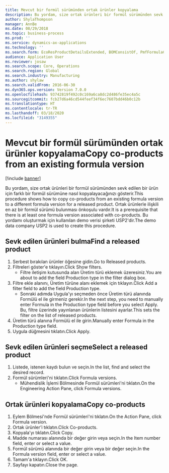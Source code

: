 ```yaml
---
title: Mevcut bir formül sürümünden ortak ürünler kopyalama
description: Bu yordam, size ortak ürünleri bir formül sürümünden sevk edilen bir ürün için farklı bir formül sürümüne nasıl kopyalayacağınızı gösterir.
author: ShylaThompson
manager: AnnBe
ms.date: 08/29/2018
ms.topic: business-process
ms.prod: ''
ms.service: dynamics-ax-applications
ms.technology: ''
ms.search.form: EcoResProductDetailsExtended, BOMConsistOf, PmfFormulaCoBy, BOMRouteCopyDialog
audience: Application User
ms.reviewer: josaw
ms.search.scope: Core, Operations
ms.search.region: Global
ms.search.industry: Manufacturing
ms.author: shylaw
ms.search.validFrom: 2016-06-30
ms.dyn365.ops.version: Version 7.0.0
ms.openlocfilehash: 93742819f492c0c169a6ca8dc2d486fe35ec4a5c
ms.sourcegitcommit: fcb27d6a46cd544feef34f6ec7607bdd46b0c12b
ms.translationtype: HT
ms.contentlocale: tr-TR
ms.lasthandoff: 03/18/2020
ms.locfileid: "3149355"
---
```

# <a name="copy-co-products-from-an-existing-formula-version"></a><span data-ttu-id="073bf-103">Mevcut bir formül sürümünden ortak ürünler kopyalama</span><span class="sxs-lookup"><span data-stu-id="073bf-103">Copy co-products from an existing formula version</span></span>

[!include [banner](../../includes/banner.md)]

<span data-ttu-id="073bf-104">Bu yordam, size ortak ürünleri bir formül sürümünden sevk edilen bir ürün için farklı bir formül sürümüne nasıl kopyalayacağınızı gösterir.</span><span class="sxs-lookup"><span data-stu-id="073bf-104">This procedure shows how to copy co-products from an existing formula version to a different formula version for a released product.</span></span> <span data-ttu-id="073bf-105">Ortak ürünlerle ilişkili en az bir formül sürümü bulunması önkoşulu vardır.</span><span class="sxs-lookup"><span data-stu-id="073bf-105">It is a prerequisite that there is at least one formula version associated with co-products.</span></span> <span data-ttu-id="073bf-106">Bu yordamı oluşturmak için kullanılan demo verisi şirketi USP2'dir.</span><span class="sxs-lookup"><span data-stu-id="073bf-106">The demo data company USP2 is used to create this procedure.</span></span>


## <a name="find-a-released-product"></a><span data-ttu-id="073bf-107">Sevk edilen ürünleri bulma</span><span class="sxs-lookup"><span data-stu-id="073bf-107">Find a released product</span></span>
1. <span data-ttu-id="073bf-108">Serbest bırakılan ürünler öğesine gidin.</span><span class="sxs-lookup"><span data-stu-id="073bf-108">Go to Released products.</span></span>
2. <span data-ttu-id="073bf-109">Filtreleri göster'e tıklayın.</span><span class="sxs-lookup"><span data-stu-id="073bf-109">Click Show filters.</span></span>
    * <span data-ttu-id="073bf-110">Filtre iletişim kutusunda alan Üretim türü eklemek üzeresiniz.</span><span class="sxs-lookup"><span data-stu-id="073bf-110">You are about to add the field Production type in the filter dialog box.</span></span>  
3. <span data-ttu-id="073bf-111">Filtre ekle alanını, Üretim türüne alanı eklemek için tıklayın.</span><span class="sxs-lookup"><span data-stu-id="073bf-111">Click Add a filter field to add the field Production type.</span></span>
    * <span data-ttu-id="073bf-112">Sonraki adımda Uygula'yı seçmeden önce Üretim türü alanında Formülü el ile girmeniz gerekir.</span><span class="sxs-lookup"><span data-stu-id="073bf-112">In the next step, you need to manually enter Formula in the Production type field before you select Apply.</span></span> <span data-ttu-id="073bf-113">Bu, filtre üzerinde yayınlanan ürünlerin listesini ayarlar.</span><span class="sxs-lookup"><span data-stu-id="073bf-113">This sets the filter on the list of released products.</span></span>  
4. <span data-ttu-id="073bf-114">Üretim türü alanına Formülü el ile girin.</span><span class="sxs-lookup"><span data-stu-id="073bf-114">Manually enter Formula in the Production type field.</span></span>
5. <span data-ttu-id="073bf-115">Uygula düğmesini tıklatın.</span><span class="sxs-lookup"><span data-stu-id="073bf-115">Click Apply.</span></span>

## <a name="select-a-released-product"></a><span data-ttu-id="073bf-116">Sevk edilen ürünleri seçme</span><span class="sxs-lookup"><span data-stu-id="073bf-116">Select a released product</span></span>
1. <span data-ttu-id="073bf-117">Listede, istenen kaydı bulun ve seçin.</span><span class="sxs-lookup"><span data-stu-id="073bf-117">In the list, find and select the desired record.</span></span>
2. <span data-ttu-id="073bf-118">Formül sürümleri'ni tıklatın.</span><span class="sxs-lookup"><span data-stu-id="073bf-118">Click Formula versions.</span></span>
    * <span data-ttu-id="073bf-119">Mühendislik İşlemi Bölmesinde Formül sürümleri'ni tıklatın.</span><span class="sxs-lookup"><span data-stu-id="073bf-119">On the Engineering Action Pane, click Formula versions.</span></span>  

## <a name="copy-co-products"></a><span data-ttu-id="073bf-120">Ortak ürünleri kopyalama</span><span class="sxs-lookup"><span data-stu-id="073bf-120">Copy co-products</span></span>
1. <span data-ttu-id="073bf-121">Eylem Bölmesi'nde Formül sürümleri'ni tıklatın.</span><span class="sxs-lookup"><span data-stu-id="073bf-121">On the Action Pane, click Formula version.</span></span>
2. <span data-ttu-id="073bf-122">Ortak ürünler’i tıklatın.</span><span class="sxs-lookup"><span data-stu-id="073bf-122">Click Co-products.</span></span>
3. <span data-ttu-id="073bf-123">Kopyala'yı tıklatın.</span><span class="sxs-lookup"><span data-stu-id="073bf-123">Click Copy.</span></span>
4. <span data-ttu-id="073bf-124">Madde numarası alanında bir değer girin veya seçin.</span><span class="sxs-lookup"><span data-stu-id="073bf-124">In the Item number field, enter or select a value.</span></span>
5. <span data-ttu-id="073bf-125">Formül sürümü alanında bir değer girin veya bir değer seçin.</span><span class="sxs-lookup"><span data-stu-id="073bf-125">In the Formula version field, enter or select a value.</span></span>
6. <span data-ttu-id="073bf-126">Tamam'a tıklayın.</span><span class="sxs-lookup"><span data-stu-id="073bf-126">Click OK.</span></span>
7. <span data-ttu-id="073bf-127">Sayfayı kapatın.</span><span class="sxs-lookup"><span data-stu-id="073bf-127">Close the page.</span></span>

